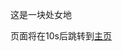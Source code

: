 <meta charset="UTF-8">
<meta http-equiv="X-UA-Compatible" content="IE=edge">
<meta name="viewport" content="width=device-width, initial-scale=1.0">
<meta http-equiv="refresh" content="10;url= https://yaoqs.github.io/">

这是一块处女地

页面将在<span id="jmp">10</span>s后跳转到[主页](https://yaoqs.github.io)
<script>
var int=self.setInterval("clock()",1000);
var t=10;
function clock()
{
    t--;
    //console.log(t)
    document.getElementById("jmp").innerText=t;
}
</script>
